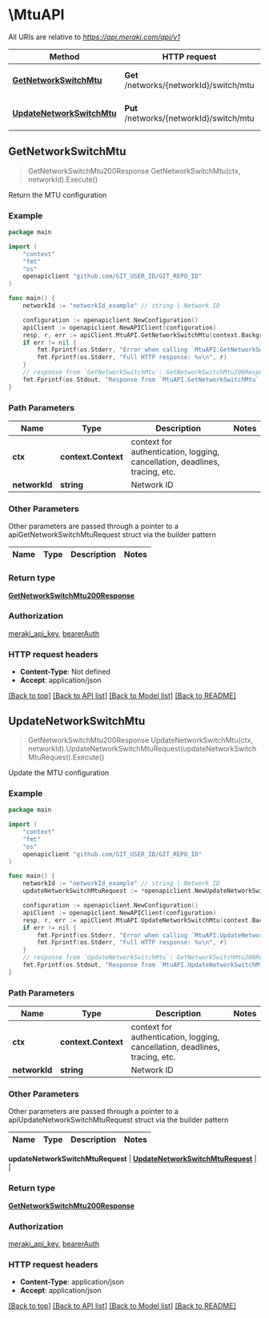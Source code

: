# \MtuAPI

All URIs are relative to *https://api.meraki.com/api/v1*

Method | HTTP request | Description
------------- | ------------- | -------------
[**GetNetworkSwitchMtu**](MtuAPI.md#GetNetworkSwitchMtu) | **Get** /networks/{networkId}/switch/mtu | Return the MTU configuration
[**UpdateNetworkSwitchMtu**](MtuAPI.md#UpdateNetworkSwitchMtu) | **Put** /networks/{networkId}/switch/mtu | Update the MTU configuration



## GetNetworkSwitchMtu

> GetNetworkSwitchMtu200Response GetNetworkSwitchMtu(ctx, networkId).Execute()

Return the MTU configuration



### Example

```go
package main

import (
	"context"
	"fmt"
	"os"
	openapiclient "github.com/GIT_USER_ID/GIT_REPO_ID"
)

func main() {
	networkId := "networkId_example" // string | Network ID

	configuration := openapiclient.NewConfiguration()
	apiClient := openapiclient.NewAPIClient(configuration)
	resp, r, err := apiClient.MtuAPI.GetNetworkSwitchMtu(context.Background(), networkId).Execute()
	if err != nil {
		fmt.Fprintf(os.Stderr, "Error when calling `MtuAPI.GetNetworkSwitchMtu``: %v\n", err)
		fmt.Fprintf(os.Stderr, "Full HTTP response: %v\n", r)
	}
	// response from `GetNetworkSwitchMtu`: GetNetworkSwitchMtu200Response
	fmt.Fprintf(os.Stdout, "Response from `MtuAPI.GetNetworkSwitchMtu`: %v\n", resp)
}
```

### Path Parameters


Name | Type | Description  | Notes
------------- | ------------- | ------------- | -------------
**ctx** | **context.Context** | context for authentication, logging, cancellation, deadlines, tracing, etc.
**networkId** | **string** | Network ID | 

### Other Parameters

Other parameters are passed through a pointer to a apiGetNetworkSwitchMtuRequest struct via the builder pattern


Name | Type | Description  | Notes
------------- | ------------- | ------------- | -------------


### Return type

[**GetNetworkSwitchMtu200Response**](GetNetworkSwitchMtu200Response.md)

### Authorization

[meraki_api_key](../README.md#meraki_api_key), [bearerAuth](../README.md#bearerAuth)

### HTTP request headers

- **Content-Type**: Not defined
- **Accept**: application/json

[[Back to top]](#) [[Back to API list]](../README.md#documentation-for-api-endpoints)
[[Back to Model list]](../README.md#documentation-for-models)
[[Back to README]](../README.md)


## UpdateNetworkSwitchMtu

> GetNetworkSwitchMtu200Response UpdateNetworkSwitchMtu(ctx, networkId).UpdateNetworkSwitchMtuRequest(updateNetworkSwitchMtuRequest).Execute()

Update the MTU configuration



### Example

```go
package main

import (
	"context"
	"fmt"
	"os"
	openapiclient "github.com/GIT_USER_ID/GIT_REPO_ID"
)

func main() {
	networkId := "networkId_example" // string | Network ID
	updateNetworkSwitchMtuRequest := *openapiclient.NewUpdateNetworkSwitchMtuRequest() // UpdateNetworkSwitchMtuRequest |  (optional)

	configuration := openapiclient.NewConfiguration()
	apiClient := openapiclient.NewAPIClient(configuration)
	resp, r, err := apiClient.MtuAPI.UpdateNetworkSwitchMtu(context.Background(), networkId).UpdateNetworkSwitchMtuRequest(updateNetworkSwitchMtuRequest).Execute()
	if err != nil {
		fmt.Fprintf(os.Stderr, "Error when calling `MtuAPI.UpdateNetworkSwitchMtu``: %v\n", err)
		fmt.Fprintf(os.Stderr, "Full HTTP response: %v\n", r)
	}
	// response from `UpdateNetworkSwitchMtu`: GetNetworkSwitchMtu200Response
	fmt.Fprintf(os.Stdout, "Response from `MtuAPI.UpdateNetworkSwitchMtu`: %v\n", resp)
}
```

### Path Parameters


Name | Type | Description  | Notes
------------- | ------------- | ------------- | -------------
**ctx** | **context.Context** | context for authentication, logging, cancellation, deadlines, tracing, etc.
**networkId** | **string** | Network ID | 

### Other Parameters

Other parameters are passed through a pointer to a apiUpdateNetworkSwitchMtuRequest struct via the builder pattern


Name | Type | Description  | Notes
------------- | ------------- | ------------- | -------------

 **updateNetworkSwitchMtuRequest** | [**UpdateNetworkSwitchMtuRequest**](UpdateNetworkSwitchMtuRequest.md) |  | 

### Return type

[**GetNetworkSwitchMtu200Response**](GetNetworkSwitchMtu200Response.md)

### Authorization

[meraki_api_key](../README.md#meraki_api_key), [bearerAuth](../README.md#bearerAuth)

### HTTP request headers

- **Content-Type**: application/json
- **Accept**: application/json

[[Back to top]](#) [[Back to API list]](../README.md#documentation-for-api-endpoints)
[[Back to Model list]](../README.md#documentation-for-models)
[[Back to README]](../README.md)

